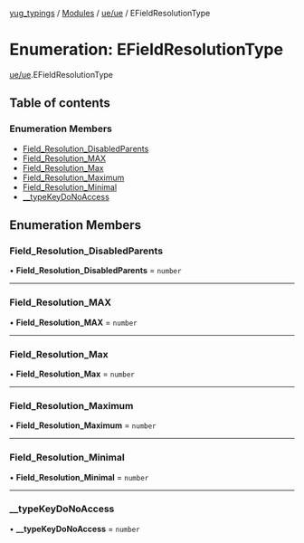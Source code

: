 [yug_typings](../README.md) / [Modules](../modules.md) / [ue/ue](../modules/ue_ue.md) / EFieldResolutionType

# Enumeration: EFieldResolutionType

[ue/ue](../modules/ue_ue.md).EFieldResolutionType

## Table of contents

### Enumeration Members

- [Field\_Resolution\_DisabledParents](ue_ue.EFieldResolutionType.md#field_resolution_disabledparents)
- [Field\_Resolution\_MAX](ue_ue.EFieldResolutionType.md#field_resolution_max)
- [Field\_Resolution\_Max](ue_ue.EFieldResolutionType.md#field_resolution_max-1)
- [Field\_Resolution\_Maximum](ue_ue.EFieldResolutionType.md#field_resolution_maximum)
- [Field\_Resolution\_Minimal](ue_ue.EFieldResolutionType.md#field_resolution_minimal)
- [\_\_typeKeyDoNoAccess](ue_ue.EFieldResolutionType.md#__typekeydonoaccess)

## Enumeration Members

### Field\_Resolution\_DisabledParents

• **Field\_Resolution\_DisabledParents** = `number`

___

### Field\_Resolution\_MAX

• **Field\_Resolution\_MAX** = `number`

___

### Field\_Resolution\_Max

• **Field\_Resolution\_Max** = `number`

___

### Field\_Resolution\_Maximum

• **Field\_Resolution\_Maximum** = `number`

___

### Field\_Resolution\_Minimal

• **Field\_Resolution\_Minimal** = `number`

___

### \_\_typeKeyDoNoAccess

• **\_\_typeKeyDoNoAccess** = `number`
